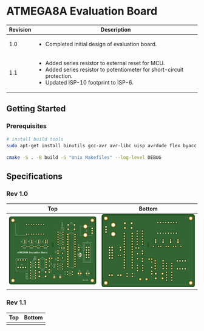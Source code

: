 # ATMEGA8A Evaluation Board

| Revision | Description                                                                                                                                                                                |
| -------- | ------------------------------------------------------------------------------------------------------------------------------------------------------------------------------------------ |
| 1.0      | <ul><li>Completed initial design of evaluation board.</li></ul>                                                                                                                            |
| 1.1      | <ul><li>Added series resistor to external reset for MCU.</li><li>Added series resistor to potentiometer for short-circuit protection.</li><li>Updated ISP-10 footprint to ISP-6.</li></ul> |

## Getting Started

### Prerequisites

```bash
# install build tools
sudo apt-get install binutils gcc-avr avr-libc uisp avrdude flex byacc bison
```

```bash
cmake -S . -B build -G "Unix Makefiles" --log-level DEBUG
```

## Specifications

### Rev 1.0

| Top                                     | Bottom                                        |
| --------------------------------------- | --------------------------------------------- |
| ![Board Top Layer](images/R1.0/top.svg) | ![Board Bottom Layer](images/R1.0/bottom.svg) |

### Rev 1.1

| Top | Bottom |
| --- | ------ |
|     |        |
